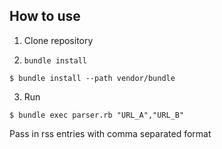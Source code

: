 ## How to use

1. Clone repository

2. `bundle install`

```
$ bundle install --path vendor/bundle
```

3. Run

```
$ bundle exec parser.rb "URL_A","URL_B"
```

Pass in rss entries with comma separated format
